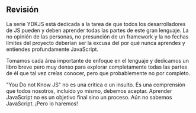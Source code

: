 ## Revisión

La serie YDKJS está dedicada a la tarea de que todos los desarrolladores de JS pueden y deben aprender todas las partes de este gran lenguaje. La no opinión de las personas, no presunción de un framework y la no fechas límites del proyecto deberían ser la excusa del por qué nunca aprendes y entiendes profundamente JavaScript.

Tomamos cada área importante de enfoque en el lenguaje y dedicamos un libro breve pero muy denso para explorar completamente todas las partes de él que tal vez creías conocer, pero que probablemente no por completo.

"You Do not Know JS" no es una crítica o un insulto. Es una comprensión que todos nosotros, incluido yo mismo, debemos aceptar. Aprender JavaScript no es un objetivo final sino un proceso. Aún no sabemos JavaScript. ¡Pero lo haremos!
